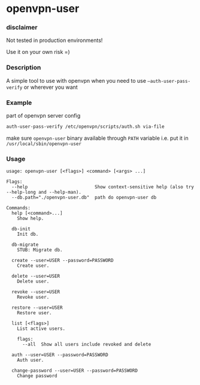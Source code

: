 # openvpn-user

### disclaimer
Not tested in production environments!

Use it on your own risk =)

### Description 
A simple tool to use with openvpn when you need to use `–auth-user-pass-verify` or wherever you want

### Example

part of openvpn server config
```bash
auth-user-pass-verify /etc/openvpn/scripts/auth.sh via-file
```

make sure `openvpn-user` binary available through `PATH` variable 
i.e. put it in `/usr/local/sbin/openvpn-user`

### Usage
```
usage: openvpn-user [<flags>] <command> [<args> ...]

Flags:
  --help                         Show context-sensitive help (also try --help-long and --help-man).
  --db.path="./openvpn-user.db"  path do openvpn-user db

Commands:
  help [<command>...]
    Show help.

  db-init
    Init db.

  db-migrate
    STUB: Migrate db.

  create --user=USER --password=PASSWORD
    Create user.

  delete --user=USER
    Delete user.

  revoke --user=USER
    Revoke user.

  restore --user=USER
    Restore user.

  list [<flags>]
    List active users.
    
    flags:
      --all  Show all users include revoked and delete

  auth --user=USER --password=PASSWORD
    Auth user.

  change-password --user=USER --password=PASSWORD
    Change password
```
